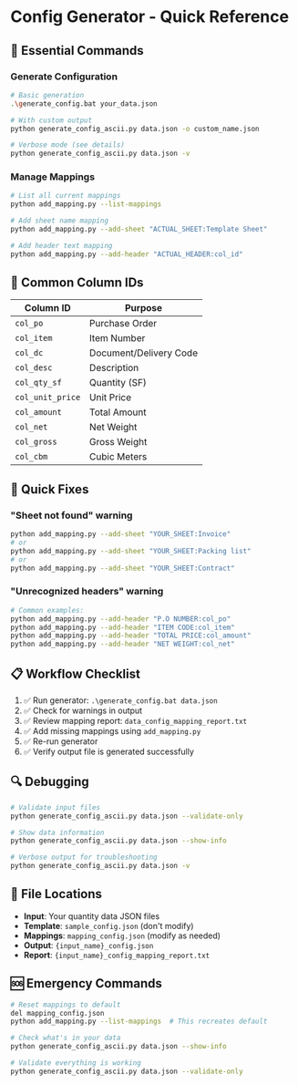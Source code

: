# Config Generator - Quick Reference

## 🚀 Essential Commands

### Generate Configuration
```bash
# Basic generation
.\generate_config.bat your_data.json

# With custom output
python generate_config_ascii.py data.json -o custom_name.json

# Verbose mode (see details)
python generate_config_ascii.py data.json -v
```

### Manage Mappings
```bash
# List all current mappings
python add_mapping.py --list-mappings

# Add sheet name mapping
python add_mapping.py --add-sheet "ACTUAL_SHEET:Template Sheet"

# Add header text mapping
python add_mapping.py --add-header "ACTUAL_HEADER:col_id"
```

## 🔧 Common Column IDs

| Column ID | Purpose |
|-----------|---------|
| `col_po` | Purchase Order |
| `col_item` | Item Number |
| `col_dc` | Document/Delivery Code |
| `col_desc` | Description |
| `col_qty_sf` | Quantity (SF) |
| `col_unit_price` | Unit Price |
| `col_amount` | Total Amount |
| `col_net` | Net Weight |
| `col_gross` | Gross Weight |
| `col_cbm` | Cubic Meters |

## 🎯 Quick Fixes

### "Sheet not found" warning
```bash
python add_mapping.py --add-sheet "YOUR_SHEET:Invoice"
# or
python add_mapping.py --add-sheet "YOUR_SHEET:Packing list"
# or  
python add_mapping.py --add-sheet "YOUR_SHEET:Contract"
```

### "Unrecognized headers" warning
```bash
# Common examples:
python add_mapping.py --add-header "P.O NUMBER:col_po"
python add_mapping.py --add-header "ITEM CODE:col_item"
python add_mapping.py --add-header "TOTAL PRICE:col_amount"
python add_mapping.py --add-header "NET WEIGHT:col_net"
```

## 📋 Workflow Checklist

1. ✅ Run generator: `.\generate_config.bat data.json`
2. ✅ Check for warnings in output
3. ✅ Review mapping report: `data_config_mapping_report.txt`
4. ✅ Add missing mappings using `add_mapping.py`
5. ✅ Re-run generator
6. ✅ Verify output file is generated successfully

## 🔍 Debugging

```bash
# Validate input files
python generate_config_ascii.py data.json --validate-only

# Show data information
python generate_config_ascii.py data.json --show-info

# Verbose output for troubleshooting
python generate_config_ascii.py data.json -v
```

## 📁 File Locations

- **Input**: Your quantity data JSON files
- **Template**: `sample_config.json` (don't modify)
- **Mappings**: `mapping_config.json` (modify as needed)
- **Output**: `{input_name}_config.json`
- **Report**: `{input_name}_config_mapping_report.txt`

## 🆘 Emergency Commands

```bash
# Reset mappings to default
del mapping_config.json
python add_mapping.py --list-mappings  # This recreates default

# Check what's in your data
python generate_config_ascii.py data.json --show-info

# Validate everything is working
python generate_config_ascii.py data.json --validate-only
```